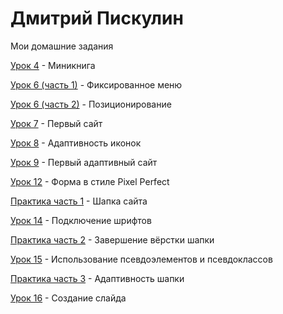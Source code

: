 # Дмитрий Пискулин
Мои домашние задания

[Урок 4](https://dmitry5895.github.io/Lesson4/Minibook/ "Книга") - Миникнига

[Урок 6 (часть 1)](https://dmitry5895.github.io/Lesson6/MenuAndText/ "Фиксированное меню") - Фиксированное меню

[Урок 6 (часть 2)](https://dmitry5895.github.io/Lesson6/Position/ "Позиционирование") - Позиционирование

[Урок 7](https://dmitry5895.github.io/Lesson7/MyFirstProject/MyFirstProject/src/ "Первый сайт") - Первый сайт

[Урок 8](https://dmitry5895.github.io/Lesson8/MySecondProject/src/ "Адаптивность иконок") - Адаптивность иконок

[Урок 9](https://dmitry5895.github.io/Lesson9/MyThirdProject/src/ "Первый адаптивный сайт") - Первый адаптивный сайт

[Урок 12](https://dmitry5895.github.io/MyFourthProject/src/Lesson12/MyFourthProject/src/ "Форма в стиле Pixel Perfect") - Форма в стиле Pixel Perfect

[Практика часть 1](https://dmitry5895.github.io/Lesson13/MyFirstSite/src/ "Шапка сайта") - Шапка сайта

[Урок 14](https://dmitry5895.github.io/Lesson14/Lesson14/fonts-viewer/ "Подключение шрифтов") - Подключение шрифтов

[Практика часть 2](https://dmitry5895.github.io/Lesson15/MyFirstSite/src/ "Вёрстка шапки") - Завершение вёрстки шапки

[Урок 15](https://dmitry5895.github.io/Lesson16/Hover/ "Использование псевдоэлементов и псевдоклассов") - Использование псевдоэлементов и псевдоклассов

[Практика часть 3](https://dmitry5895.github.io/Lesson15/MyFirstSite/src/ "Адаптивность шапки") - Адаптивность шапки

[Урок 16](https://dmitry5895.github.io/Lesson16/Hover/ "Создание слайда") - Создание слайда
